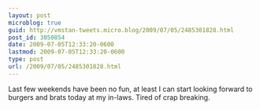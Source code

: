 ```yaml
---
layout: post
microblog: true
guid: http://vmstan-tweets.micro.blog/2009/07/05/2485301828.html
post_id: 3050854
date: 2009-07-05T12:33:20-0600
lastmod: 2009-07-05T12:33:20-0600
type: post
url: /2009/07/05/2485301828.html
---
```

Last few weekends have been no fun, at least I can start looking forward to burgers and brats today at my in-laws. Tired of crap breaking.
